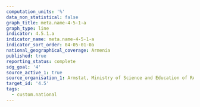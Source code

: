 ```yaml
---
computation_units: '%'
data_non_statistical: false
graph_title: meta.name-4-5-1-a
graph_type: line
indicator: 4.5.1.a
indicator_name: meta.name-4-5-1-a
indicator_sort_order: 04-05-01-0a
national_geographical_coverage: Armenia
published: true
reporting_status: complete
sdg_goal: '4'
source_active_1: true
source_organisation_1: Armstat, Ministry of Science and Education of RA
target_id: '4.5'
tags:
  - custom.national
---
```

